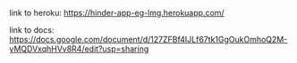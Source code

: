 link to heroku: https://hinder-app-eg-lmg.herokuapp.com/

link to docs: https://docs.google.com/document/d/127ZFBf4IJLf67tk1GgOukOmhoQ2M-yMQDVxqhHVv8R4/edit?usp=sharing
